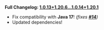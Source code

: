 **Full Changelog: [1.0.13+1.20.6...1.0.14+1.20.1](https://github.com/UltimatChamp/FabricBetterGrass/compare/1.0.13+1.20.6...1.0.14+1.20.1)**

- Fix compatibility with **Java 17**! _(fixes [**#14**](https://github.com/UltimatChamp/FabricBetterGrass/issues/14))_
- Updated dependencies!
